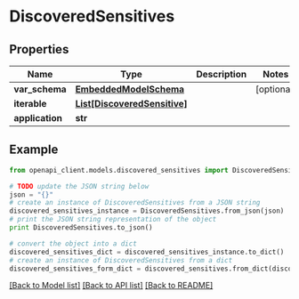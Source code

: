 # DiscoveredSensitives



## Properties
Name | Type | Description | Notes
------------ | ------------- | ------------- | -------------
**var_schema** | [**EmbeddedModelSchema**](EmbeddedModelSchema.md) |  | [optional] 
**iterable** | [**List[DiscoveredSensitive]**](DiscoveredSensitive.md) |  | 
**application** | **str** |  | 

## Example

```python
from openapi_client.models.discovered_sensitives import DiscoveredSensitives

# TODO update the JSON string below
json = "{}"
# create an instance of DiscoveredSensitives from a JSON string
discovered_sensitives_instance = DiscoveredSensitives.from_json(json)
# print the JSON string representation of the object
print DiscoveredSensitives.to_json()

# convert the object into a dict
discovered_sensitives_dict = discovered_sensitives_instance.to_dict()
# create an instance of DiscoveredSensitives from a dict
discovered_sensitives_form_dict = discovered_sensitives.from_dict(discovered_sensitives_dict)
```
[[Back to Model list]](../README.md#documentation-for-models) [[Back to API list]](../README.md#documentation-for-api-endpoints) [[Back to README]](../README.md)


